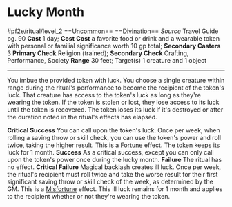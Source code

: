 # Lucky Month
#pf2e/ritual/level_2
==[Uncommon](rules/traits/uncommon.md)== ==[Divination](rules/traits/divination.md)==
*Source* Travel Guide pg. 90
**Cast** 1 day; **Cost** **Cost** a favorite food or drink and a wearable token with personal or familial significance worth 10 gp total; **Secondary Casters** 3
**Primary Check** Religion (trained); **Secondary Check** Crafting, Performance, Society
**Range** 30 feet; Target(s) 1 creature and 1 object

---
You imbue the provided token with luck. You choose a single creature within range during the ritual's performance to become the recipient of the token's luck. That creature has access to the token's luck as long as they're wearing the token. If the token is stolen or lost, they lose access to its luck until the token is recovered. The token loses its luck if it's destroyed or after the duration noted in the ritual's effects has elapsed.

**Critical Success** You can call upon the token's luck. Once per week, when rolling a saving throw or skill check, you can use the token's power and roll twice, taking the higher result. This is a [Fortune](rules/traits/fortune.md) effect. The token keeps its luck for 1 month.
**Success** As a critical success, except you can only call upon the token's power once during the lucky month.
**Failure** The ritual has no effect.
**Critical Failure** Magical backlash creates ill luck. Once per week, the ritual's recipient must roll twice and take the worse result for their first significant saving throw or skill check of the week, as determined by the GM. This is a [Misfortune](rules/traits/misfortune.md) effect. This ill luck remains for 1 month and applies to the recipient whether or not they're wearing the token.